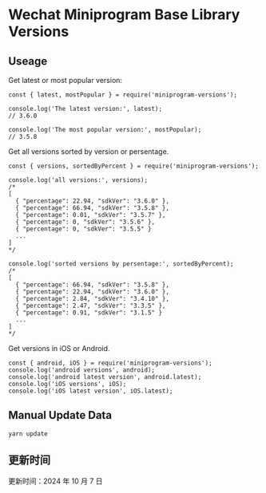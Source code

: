 
# Wechat Miniprogram Base Library Versions

## Useage

Get latest or most popular version:

```;
const { latest, mostPopular } = require('miniprogram-versions');

console.log('The latest version:', latest);
// 3.6.0

console.log('The most popular version:', mostPopular);
// 3.5.8

```

Get all versions sorted by version or persentage.

```
const { versions, sortedByPercent } = require('miniprogram-versions');

console.log('all versions:', versions);
/*
[
  { "percentage": 22.94, "sdkVer": "3.6.0" },
  { "percentage": 66.94, "sdkVer": "3.5.8" },
  { "percentage": 0.01, "sdkVer": "3.5.7" },
  { "percentage": 0, "sdkVer": "3.5.6" },
  { "percentage": 0, "sdkVer": "3.5.5" }
  ...
]
*/

console.log('sorted versions by persentage:', sortedByPercent);
/*
[
  { "percentage": 66.94, "sdkVer": "3.5.8" },
  { "percentage": 22.94, "sdkVer": "3.6.0" },
  { "percentage": 2.84, "sdkVer": "3.4.10" },
  { "percentage": 2.47, "sdkVer": "3.3.5" },
  { "percentage": 0.91, "sdkVer": "3.1.5" }
  ...
]
*/
```

Get versions in iOS or Android.

```
const { android, iOS } = require('miniprogram-versions');
console.log('android versions', android);
console.log('android latest version', android.latest);
console.log('iOS versions', iOS);
console.log('iOS latest version', iOS.latest);
```

## Manual Update Data

```
yarn update
```

## 更新时间

更新时间：2024 年 10 月 7 日
